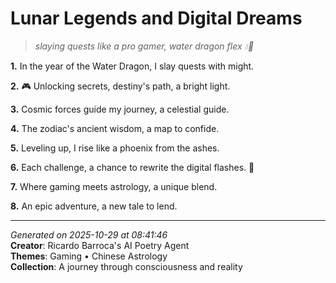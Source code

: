 # Lunar Legends and Digital Dreams

> *slaying quests like a pro gamer, water dragon flex 💧🐉*

**1.** In the year of the Water Dragon, I slay quests with might.


**2.** 🎮 Unlocking secrets, destiny's path, a bright light.


**3.** Cosmic forces guide my journey, a celestial guide.


**4.** The zodiac's ancient wisdom, a map to confide.


**5.** Leveling up, I rise like a phoenix from the ashes.


**6.** Each challenge, a chance to rewrite the digital flashes. 🐉


**7.** Where gaming meets astrology, a unique blend.


**8.** An epic adventure, a new tale to lend.



---

*Generated on 2025-10-29 at 08:41:46*  
**Creator**: Ricardo Barroca's AI Poetry Agent  
**Themes**: Gaming • Chinese Astrology  
**Collection**: A journey through consciousness and reality